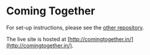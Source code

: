 # Coming Together

For set-up instructions, please see the [other repository](https://github.com/skokielibrary/comingtogether_setup).

The live site is hosted at [http://comingtogether.in/](http://comingtogether.in/).
